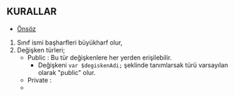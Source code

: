 ## KURALLAR

- [Önsöz](https://github.com/cicekhasan/DersNotlarim)


1. Sınıf ismi başharfleri büyükharf olur,
2. Değişken türleri;
	- Public : Bu tür değişkenlere her yerden erişilebilir.
		- Değişkeni ```var $degiskenAdi;``` şeklinde tanımlarsak türü varsayılan olarak "public" olur.
	- Private : 
	- 
